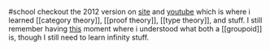 #school 
checkout the 2012 version on [site](http://www.cs.uoregon.edu/research/summerschool/summer12/) and [youtube](https://www.youtube.com/playlist?list=PL8Ky8lYL8-Oh7awp0sqa82o7Ggt4AGhyf) which is where i learned [[category theory]], [[proof theory]], [[type theory]], and stuff. I still remember having [this](https://twitter.com/XinYaanZyoy/status/1472249714414219264) moment where i understood what both a [[groupoid]] is, though I still need to learn infinity stuff.